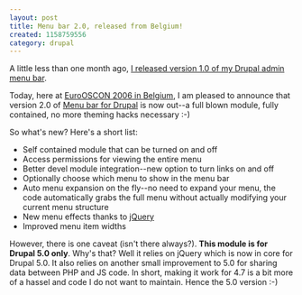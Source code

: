 ```yaml
--- 
layout: post
title: Menu bar 2.0, released from Belgium!
created: 1158759556
category: drupal
---
```

A little less than one month ago, <a href="http://tedserbinski.com/2006/08/24/drupal_admin_menu_bar_released">I released version 1.0 of my Drupal admin menu bar</a>. 

Today, here at <a href="http://conferences.oreillynet.com/euos2006/">EuroOSCON 2006 in Belgium</a>, I am pleased to announce that version 2.0  of <a href="http://drupal.org/project/menu_bar">Menu bar for Drupal</a> is now out--a full blown module, fully contained, no more theming hacks necessary :-)

So what's new? Here's a short list:

<ul>
<li>Self contained module that can be turned on and off</li>
<li>Access permissions for viewing the entire menu</li>
<li>Better devel module integration--new option to turn links on and off</li>
<li>Optionally choose which menu to show in the menu bar</li>
<li>Auto menu expansion on the fly--no need to expand your menu, the code automatically grabs the full menu without actually modifying your current menu structure</li>
<li>New menu effects thanks to <a href="http://jquery.com">jQuery</a></li>
<li>Improved menu item widths</li>
</ul>

However, there is one caveat (isn't there always?). <strong>This module is for Drupal 5.0 only</strong>. Why's that? Well it relies on jQuery which is now in core for Drupal 5.0. It also relies on another small improvement to 5.0 for sharing data between PHP and JS code. In short, making it work for 4.7 is a bit more of a hassel and code I do not want to maintain. Hence the 5.0 version :-)


